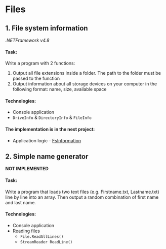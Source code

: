 # Files

[//]: # (__________________________________________________________)
## 1. File system information
*.NETFramework v4.8*

#### Task:
Write a program with 2 functions:
1) Output all file extensions inside a folder. The path to the folder must be passed to the function
2) Output information about all storage devices on your computer in the following format: name, size, available space

#### Technologies:
- Console application
- `DriveInfo` & `DirectoryInfo` & `FileInfo`

#### The implementation is in the next project:
- Application logic - [FsInformation](FsInformation)


[//]: # (__________________________________________________________)
## 2. Simple name generator
**NOT IMPLEMENTED**

#### Task:
Write a program that loads two text files (e.g. Firstname.txt, Lastname.txt)
line by line into an array. Then output a random combination of first name and
last name.

#### Technologies:
- Console application
- Reading files
    - `File.ReadAllLines()`
    - `StreamReader ReadLine()`